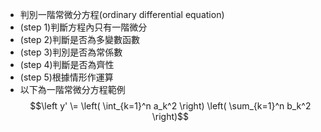 - 判別一階常微分方程(ordinary differential equation)
- (step 1)判斷方程內只有一階微分
- (step 2)判斷是否為多變數函數
- (step 3)判別是否為常係數
- (step 4)判斷是否為齊性
- (step 5)根據情形作運算
- 以下為一階常微分方程範例
$$\left  y'  \= \left( \int_{k=1}^n a_k^2 \right) \left( \sum_{k=1}^n b_k^2 \right)$$
